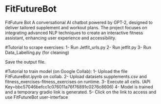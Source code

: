# FitFutureBot
 FitFuture Bot A conversational AI chatbot powered by GPT-2, designed to deliver tailored supplement and workout plans. The project focuses on integrating advanced NLP techniques to create an interactive fitness assistant, enhancing user experience and accessibility.


#Tutorial to scrape exercises:
1- Run Jetfit_urls.py
2- Run jetfit.py
3- Run Data_Labelling.py (for cleaning)

Save the output file.

#Tutorial to train model (on Google Collab):
1- Upload the file FitFutureBot.ipynb on collab.
2- Upload datasets supplements.csv and fitness_exercises-fitness_exercises on runtime.
3- Execute all cells. (API Key=bbc57046befcc1c076011a76f76891c0276c8606)
4- Model is trained and a temporary gradio link is generated.
5- Click on the link to access and use FitFutureBot user-interface
